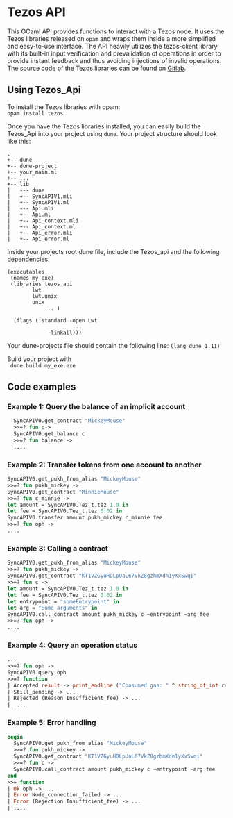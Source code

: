 # Tezos API

This OCaml API provides functions to interact with a Tezos node. It uses the Tezos libraries released on ```opam``` and
wraps them inside a more simplified and easy-to-use interface. The API heavily utilizes the tezos-client library with
its built-in input verification and prevalidation of operations in order to provide instant feedback and thus avoiding injections
of invalid operations.  
The source code of the Tezos libraries can be found on [Gitlab](https://gitlab.com/tezos/tezos/).
## Using Tezos_Api
To install the Tezos libraries with opam:  
```opam install tezos```

Once you have the Tezos libraries installed, you can easily build the Tezos_Api into your project using ```dune```. Your project structure should look like this:

```
.  
+-- dune  
+-- dune-project
+-- your_main.ml
+-- ...
+-- lib
|   +-- dune
|   +-- SyncAPIV1.mli
|   +-- SyncAPIV1.ml
|   +-- Api.mli
|   +-- Api.ml
|   +-- Api_context.mli
|   +-- Api_context.ml
|   +-- Api_error.mli
|   +-- Api_error.ml
```

Inside your projects root dune file, include the Tezos_api and the following dependencies:
```
(executables
 (names my_exe)
 (libraries tezos_api
 	    lwt
	    lwt.unix
	    unix
            ... )

  (flags (:standard -open Lwt
                     ...
  	 	     -linkall)))
```
Your dune-projects file should contain the following line:
``` (lang dune 1.11) ```

Build your project with  
``` dune build my_exe.exe```

## Code examples
### Example 1: Query the balance of an implicit account
```ocaml
  SyncAPIV0.get_contract "MickeyMouse"
  >>=? fun c->
  SyncAPIV0.get_balance c
  >>=? fun balance ->
  ....
```

### Example 2: Transfer tokens from one account to another
```ocaml
SyncAPIV0.get_pukh_from_alias "MickeyMouse"
>>=? fun pukh_mickey ->
SyncAPIV0.get_contract "MinnieMouse"
>>=? fun c_minnie ->
let amount = SyncAPIV0.Tez_t.tez 1.0 in
let fee = SyncAPIV0.Tez_t.tez 0.02 in
SyncAPIV0.transfer amount pukh_mickey c_minnie fee
>>=? fun oph ->
....
```

### Example 3: Calling a contract
```ocaml
SyncAPIV0.get_pukh_from_alias "MickeyMouse"
>>=? fun pukh_mickey ->
SyncAPIV0.get_contract "KT1VZGyuHDLpUaL67VkZ8gzhmXdn1yXxSwqi"
>>=? fun c ->
let amount = SyncAPIV0.Tez_t.tez 1.0 in
let fee = SyncAPIV0.Tez_t.tez 0.02 in
let entrypoint = "someEntrypoint" in
let arg = "Some arguments" in
SyncAPIV0.call_contract amount pukh_mickey c ~entrypoint ~arg fee
>>=? fun oph ->
....
```

### Example 4: Query an operation status
```ocaml
...
>>=? fun oph ->
SyncAPIV0.query oph
>>=? function
| Accepted result -> print_endline ("Consumed gas: " ^ string_of_int res.consumed_gas) ; ...
| Still_pending -> ...
| Rejected (Reason Insufficient_fee) -> ...
| ....
```

### Example 5: Error handling
```ocaml
begin
  SyncAPIV0.get_pukh_from_alias "MickeyMouse"
  >>=? fun pukh_mickey ->
  SyncAPIV0.get_contract "KT1VZGyuHDLpUaL67VkZ8gzhmXdn1yXxSwqi"
  >>=? fun c ->
  SyncAPIV0.call_contract amount pukh_mickey c ~entrypoint ~arg fee
end
>>= function
| Ok oph -> ...
| Error Node_connection_failed -> ...
| Error (Rejection Insufficient_fee) -> ...
| ....
```
